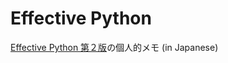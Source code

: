 # Effective Python

[Effective Python 第２版](https://www.oreilly.co.jp/books/9784873119175/)の個人的メモ (in Japanese)